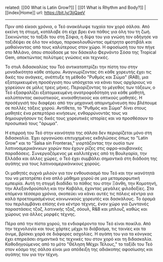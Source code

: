 related: [[00 What is Latin Grow?]] | [[01 What is Rhythm and Body?]] | [[index|Home]]
url: https://bit.ly/3jjQaeV

---
Πριν από είκοσι χρόνια, ο Τεό ανακάλυψε τυχαία τον χορό σάλσα. Από εκείνη τη στιγμή, κατάλαβε ότι είχε βρει ένα πάθος για όλη του τη ζωή. Ξεκινώντας το ταξίδι του στη Σόφια, η δίψα του για γνώση τον οδήγησε να ταξιδέψει σε όλο τον κόσμο, παρακολουθώντας αμέτρητα φεστιβάλ και μαθαίνοντας από τους καλύτερους στον χώρο. Η αφοσίωσή του τον πήγε στο Μιλάνο, όπου σπούδασε με τον δάσκαλο Φερνάντο Σόσα της Tropical Gem, αποκτώντας πολύτιμες γνώσεις και τεχνικές.

Το στυλ διδασκαλίας του Τεό αντικατοπτρίζει την πίστη του στην μοναδικότητα κάθε ατόμου. Αναγνωρίζοντας ότι κάθε χορευτής έχει τις δικές του ανάγκες, ανέπτυξε τη μέθοδο "Ρυθμός και Σώμα" (RAB), μια εξατομικευμένη προσέγγιση που υπόσχεται να κάνει τους αρχάριους να χορεύουν σε μόλις τρεις μήνες. Περιορίζοντας το μέγεθος των τάξεων, ο Τεό εξασφαλίζει εξατομικευμένη ανατροφοδότηση για κάθε μαθητή, καλύπτοντας ακουστικούς, κιναισθητικούς και οπτικούς μαθητές. Η προσέγγισή του διαφέρει από την μηχανική απομνημόνευση που βλέπουμε σε πολλές τάξεις χορού. Αντίθετα, το "Ρυθμός και Σώμα" δίνει στους μαθητές ένα ρεπερτόριο κινήσεων, ενθαρρύνοντάς τους να δημιουργήσουν τις δικές τους χορευτικές ιστορίες και να προσθέσουν το προσωπικό τους "άρωμα".

Η επιρροή του Τεό στην κοινότητα της σάλσα δεν περιορίζεται μόνο στη διδασκαλία. Έχει οργανώσει επιτυχημένες εκδηλώσεις όπως το "Latin Grow" και το "Salsa sin Fronteras," γιορτάζοντας την ουσία των λατινοαμερικάνικων χορών που έχουν ρίζες στις αφρο-κουβανικές παραδόσεις. Συνεργαζόμενος με καλλιτέχνες από τη Βουλγαρία, την Ελλάδα και άλλες χώρες, ο Τεό έχει συμβάλει σημαντικά στη διάδοση της αγάπης για τους λατινοαμερικάνικους χορούς.

Οι μαθητές συχνά μιλούν για τον ενθουσιασμό του Τεό και την ικανότητά του να μετατρέπει ένα απλό μάθημα χορού σε μια μεταμορφωτική εμπειρία. Αυτή τη στιγμή διαδίδει το πάθος του στην Ξάνθη, την Κομοτηνή, την Αλεξανδρούπολη και την Καβάλα, έχοντας μεγάλες φιλοδοξίες. Στα επόμενα τέσσερα χρόνια, σκοπεύει να κάνει αυτές τις πόλεις κέντρα για καλά προετοιμασμένους κοινωνικούς χορευτές και δασκάλους. Το όραμά του περιλαμβάνει επίσης ένα κέντρο τέχνης, έναν χώρο για ζωντανές παραστάσεις τζαζ, λατινικής τζαζ, σόουλ, R&B και μπλουζ, καθώς και χώρους για άλλες μορφές τέχνης.

Πέρα από την πίστα χορού, τα ενδιαφέροντα του Τεό είναι ποικίλα. Από την τεχνολογία και τους χάρτες μέχρι το διάβασμα, τις ταινίες και τα άνιμε, βρίσκει χαρά σε διάφορες ασχολίες. Η αγάπη του για τα κόνγκας έχει επηρεάσει σημαντικά τις τεχνικές του στον χορό και τη διδασκαλία. Καθοδηγούμενος από το μότο "Θέληση Μέχρι Τέλους," το ταξίδι του Τεό στον κόσμο της σάλσα είναι μια απόδειξη της αδιάκοπης αφοσίωσης και αγάπης του για την τέχνη.

